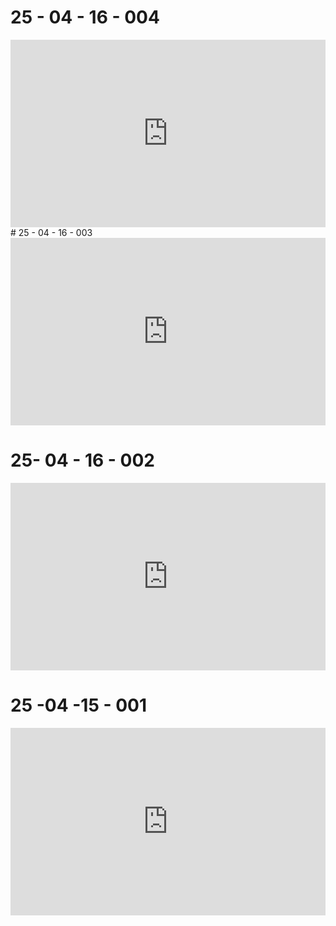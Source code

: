 # 25 - 04 - 16 - 004
<iframe height="300" style="width: 100%;" scrolling="no" title="# 25- 04 - 16 - 004" src="https://codepen.io/levoxtrip/embed/pvvojvR?default-tab=js%2Cresult" frameborder="no" loading="lazy" allowtransparency="true" allowfullscreen="true">
  See the Pen <a href="https://codepen.io/levoxtrip/pen/pvvojvR">
  # 25- 04 - 16 - 004</a> by levoxtrip (<a href="https://codepen.io/levoxtrip">@levoxtrip</a>)
  on <a href="https://codepen.io">CodePen</a>.
</iframe>
# 25 - 04 - 16 - 003
<iframe height="300" style="width: 100%;" scrolling="no" title="Three.JS - 25-04-16 - 003" src="https://codepen.io/levoxtrip/embed/raaNVbz?default-tab=html%2Cresult" frameborder="no" loading="lazy" allowtransparency="true" allowfullscreen="true">
  See the Pen <a href="https://codepen.io/levoxtrip/pen/raaNVbz">
  Three.JS - 25-04-16 - 003</a> by levoxtrip (<a href="https://codepen.io/levoxtrip">@levoxtrip</a>)
  on <a href="https://codepen.io">CodePen</a>.
</iframe>

# 25- 04 - 16 - 002

<iframe height="300" style="width: 100%;" scrolling="no" title="Three.JS - 25-04-16 - 002" src="https://codepen.io/levoxtrip/embed/xbbxGjP?default-tab=js%2Cresult" frameborder="no" loading="lazy" allowtransparency="true" allowfullscreen="true">
  See the Pen <a href="https://codepen.io/levoxtrip/pen/xbbxGjP">
  Three.JS - 25-04-16 - 002</a> by levoxtrip (<a href="https://codepen.io/levoxtrip">@levoxtrip</a>)
  on <a href="https://codepen.io">CodePen</a>.
</iframe>

# 25 -04 -15 - 001

<iframe height="300" style="width: 100%;" scrolling="no" title="Three.JS - 25-04-15 - 001" src="https://codepen.io/levoxtrip/embed/qEEWovW?default-tab=" frameborder="no" loading="lazy" allowtransparency="true" allowfullscreen="true">
  See the Pen <a href="https://codepen.io/levoxtrip/pen/qEEWovW">
  Three.JS - 25-04-15 - 001</a> by levoxtrip (<a href="https://codepen.io/levoxtrip">@levoxtrip</a>)
  on <a href="https://codepen.io">CodePen</a>.
</iframe>